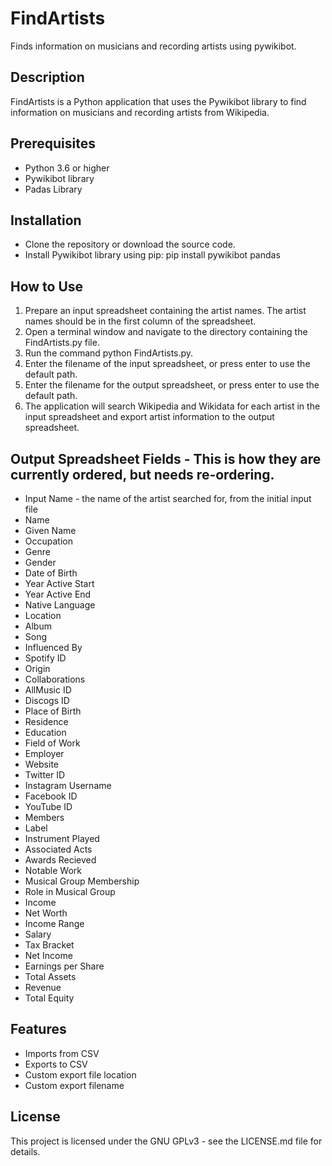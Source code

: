 # FindArtists
Finds information on musicians and recording artists using pywikibot.

## Description

FindArtists is a Python application that uses the Pywikibot library to find information on musicians and recording artists from Wikipedia.

## Prerequisites
+ Python 3.6 or higher
+ Pywikibot library
+ Padas Library

## Installation
+ Clone the repository or download the source code.
+ Install Pywikibot library using pip: pip install pywikibot pandas

## How to Use
1. Prepare an input spreadsheet containing the artist names. The artist names should be in the first column of the spreadsheet.
2. Open a terminal window and navigate to the directory containing the FindArtists.py file.
3. Run the command python FindArtists.py.
4. Enter the filename of the input spreadsheet, or press enter to use the default path.
5. Enter the filename for the output spreadsheet, or press enter to use the default path.
6. The application will search Wikipedia and Wikidata for each artist in the input spreadsheet and export artist information to the output spreadsheet.

## Output Spreadsheet Fields - This is how they are currently ordered, but needs re-ordering.
+ Input Name - the name of the artist searched for, from the initial input file
+ Name
+ Given Name
+ Occupation
+ Genre
+ Gender
+ Date of Birth
+ Year Active Start
+ Year Active End
+ Native Language
+ Location
+ Album
+ Song
+ Influenced By
+ Spotify ID
+ Origin
+ Collaborations
+ AllMusic ID
+ Discogs ID
+ Place of Birth
+ Residence
+ Education
+ Field of Work
+ Employer
+ Website
+ Twitter ID
+ Instagram Username
+ Facebook ID
+ YouTube ID
+ Members
+ Label
+ Instrument Played
+ Associated Acts
+ Awards Recieved
+ Notable Work
+ Musical Group Membership
+ Role in Musical Group
+ Income
+ Net Worth
+ Income Range
+ Salary
+ Tax Bracket
+ Net Income
+ Earnings per Share
+ Total Assets
+ Revenue
+ Total Equity


## Features
+ Imports from CSV
+ Exports to CSV
+ Custom export file location
+ Custom export filename

## License
This project is licensed under the GNU GPLv3 - see the LICENSE.md file for details.
